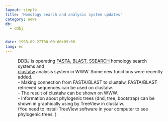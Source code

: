 ```yaml
---
layout: simple
title: 'Homology search and analysis system updates'
category: news
db:
  - ddbj


date: 1998-09-22T00:00:00+09:00
lang: en
---
```


<dd>DDBJ is operating <a href="/E-mail/homology.html" target="_blank">FASTA, BLAST, SSEARCH</a> homology search systems and<br><a href="/E-mail/homology.html" target="_blank">clustalw</a> analysis system in WWW. Some new functions were recently added.<br>
<dd>- Making connection from FASTA/BLAST to clustalw, FASTA/BLAST retrieved sequences can be used on clustalw.<br>
<dd>- The result of clustalw can be shown on WWW.<br>
<dd>- Information about phylogenic trees (dnd, tree, bootstrap) can be shown in graphically using by TreeView in clustalw.<br>(You need to install TreeView software in your computer to see phylogenic trees. )</dd>
</dd>
</dd>
</dd>
